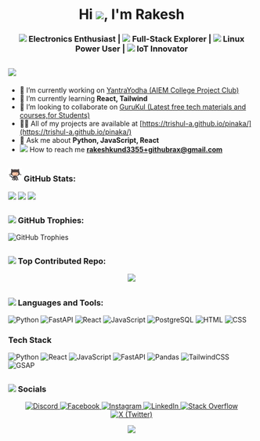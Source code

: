 <!-- <h1 align="center">Hi <img src="https://media.tenor.com/0CpFOKGVaeMAAAAi/hand-waving-hand.gif" height="32px">, I'm Rakesh</h1> -->
<h1 align="center">Hi <img src="https://fonts.gstatic.com/s/e/notoemoji/latest/1f44b/512.webp" height="40px">, I'm Rakesh</h1>
<h3 align="center"><img height="28px" src="https://media.tenor.com/umNL8sELi2kAAAAi/robot-joypixels.gif"> Electronics Enthusiast | <img src="https://www.emojiall.com/images/240/telegram/1f4bb.gif" height="24px"> Full-Stack Explorer | <img src="https://media.tenor.com/WTze0bfmYwAAAAAi/penguin-joypixels.gif" height="28px"> Linux Power User | <img src="https://fonts.gstatic.com/s/e/notoemoji/latest/1f4a1/512.webp" height="24px"> IoT Innovator</h3>


<!-- ## <h3 align="left">💫 About Me:</h3> --> 
## <h3 align="left"> <img src="https://media.tenor.com/WoNaTdqSsskAAAAi/about.gif" height="28px"> </h3>

- 🔭 I’m currently working on [YantraYodha (AIEM College Project Club)](https://yyaiem.github.io/yy/)
- 🌱 I’m currently learning **React, Tailwind**
- 👯 I’m looking to collaborate on [GuruKul (Latest free tech materials and courses,for Students)](https://yyaiem.github.io/gurukul/)
- 👨‍💻 All of my projects are available at [https://trishul-a.github.io/pinaka/](https://trishul-a.github.io/pinaka/)
- 💬 Ask me about **Python, JavaScript, React**
- <img src="https://media.tenor.com/LLw_QnML5v8AAAAi/adamjk-emojis.gif" height="20px"> How to reach me **rakeshkund3355+githubrax@gmail.com**

## <h3 align="left"><img src="https://raw.githubusercontent.com/iCharlesZ/FigureBed/master/img/octocat.gif" height="28px"> GitHub Stats: </h3> 
![](https://github-readme-stats.vercel.app/api?username=raxku2&theme=neon&hide_border=true&include_all_commits=false&count_private=false)
![](https://github-readme-stats.vercel.app/api/top-langs/?username=raxku2&theme=neon&hide_border=true&include_all_commits=true&count_private=true&layout=compact)
![](https://github-readme-streak-stats.herokuapp.com/?user=raxku2&theme=neon&hide_border=true)


## <h3 align="left"><img src="https://fonts.gstatic.com/s/e/notoemoji/latest/1f3c6/512.webp" height="24px"> GitHub Trophies: </h3>
![GitHub Trophies](https://github-profile-trophy.vercel.app/?username=raxku2&theme=radical&no-frame=true&no-bg=true&margin-w=4)


## <h3 align="left"><img src="https://fonts.gstatic.com/s/e/notoemoji/latest/2728/512.webp" height="24px"> Top Contributed Repo: </h3>

<div align="center">
  
![](https://github-contributor-stats.vercel.app/api?username=raxku2&limit=5&theme=neon&combine_all_yearly_contributions=true)
</div>

## <h3 align="left"><img src="https://www.emojiall.com/images/240/telegram/1f9f0.gif" height="30px"> Languages and Tools:</h3>



<p align="left">
  <img src="https://media.giphy.com/media/LMt9638dO8dftAjtco/giphy.gif" height="40" alt="Python">
  <img src="https://media.giphy.com/media/v1.Y2lkPTc5MGI3NjExZTJjMGU5b2UxYzNqcTZ5YmM1Y2ZzYXU2bnF2dmVwdXo5OHFlbmEwbiZlcD12MV9naWZzX3NlYXJjaCZjdD1n/hUL5gDLz6L7Ma/giphy.gif" height="40" alt="FastAPI">
  <img src="https://media.giphy.com/media/eNAsjO55tPbgaor7ma/giphy.gif" height="40" alt="React">
  <img src="https://media.giphy.com/media/XAxylRMCdpbEWUAvr8/giphy.gif" height="40" alt="JavaScript">
  <img src="https://media.giphy.com/media/CSYp9SL4x0xZa/giphy.gif" height="40" alt="PostgreSQL">
  <img src="https://media.giphy.com/media/fsEaZldNC8A1PJ3mwp/giphy.gif" height="40" alt="HTML">
  <img src="https://media.giphy.com/media/SS8CV2rQdlYNLtBCiF/giphy.gif" height="40" alt="CSS">
</p>

<h3>Tech Stack</h3>
<p align="left">
  <!-- Animated ones -->
  <img src="https://media.giphy.com/media/LMt9638dO8dftAjtco/giphy.gif" height="40" alt="Python">
  <img src="https://media.giphy.com/media/eNAsjO55tPbgaor7ma/giphy.gif" height="40" alt="React">
  <img src="https://media.giphy.com/media/XAxylRMCdpbEWUAvr8/giphy.gif" height="40" alt="JavaScript">
  
  <!-- Static but crisp -->
  <img src="https://fastapi.tiangolo.com/img/logo-margin/logo-teal.png" height="40" alt="FastAPI">
  <img src="https://upload.wikimedia.org/wikipedia/commons/e/ed/Pandas_logo.svg" height="40" alt="Pandas">
  <img src="https://upload.wikimedia.org/wikipedia/commons/d/d5/Tailwind_CSS_Logo.svg" height="40" alt="TailwindCSS">
  <img src="https://raw.githubusercontent.com/gsap-community/GSAP_Logo/master/GSAP_Logo_Green.svg" height="40" alt="GSAP">
</p>



## <h3 align="left"><img src="https://www.emojiall.com/images/240/telegram/1f4f1.gif" height="30px"> Socials</h3>
<p align="center">
  <a href="https://discord.gg/discord">
    <img src="https://img.shields.io/badge/Discord-%237289DA.svg?logo=discord&logoColor=white" alt="Discord"/>
  </a>
  <a href="https://facebook.com/facebook">
    <img src="https://img.shields.io/badge/Facebook-%231877F2.svg?logo=Facebook&logoColor=white" alt="Facebook"/>
  </a>
  <a href="https://instagram.com/insta">
    <img src="https://img.shields.io/badge/Instagram-%23E4405F.svg?logo=Instagram&logoColor=white" alt="Instagram"/>
  </a>
  <a href="https://linkedin.com/in/linkdin">
    <img src="https://img.shields.io/badge/LinkedIn-%230077B5.svg?logo=linkedin&logoColor=white" alt="LinkedIn"/>
  </a>
  <a href="https://stackoverflow.com/users/stack">
    <img src="https://img.shields.io/badge/-Stackoverflow-FE7A16?logo=stack-overflow&logoColor=white" alt="Stack Overflow"/>
  </a>
  <a href="https://x.com/x">
    <img src="https://img.shields.io/badge/X-black.svg?logo=X&logoColor=white" alt="X (Twitter)"/>
  </a>
</p>

<!-- <p align="center">
  <img src="https://readme-typing-svg.herokuapp.com?font=Fira+Code&pause=1000&center=true&vCenter=true&width=435&lines=Thanks+for+visiting!+👋;Have+a+great+day!+🌟;Keep+Coding+and+Building!+💻" alt="Typing SVG" />
</p> -->
<p align="center">
  <img src="https://capsule-render.vercel.app/api?type=waving&color=0:36D1DC,100:5B86E5&height=120&section=footer" />
</p>



